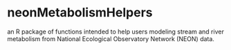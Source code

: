 # neonMetabolismHelpers
an R package of functions intended to help users modeling stream and river metabolism from National Ecological Observatory Network (NEON) data.  
